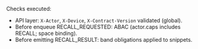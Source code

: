 Checks executed:
- API layer: `X-Actor`, `X-Device`, `X-Contract-Version` validated (global).
- Before enqueue RECALL_REQUESTED: ABAC (actor.caps includes RECALL; space binding).
- Before emitting RECALL_RESULT: band obligations applied to snippets.
